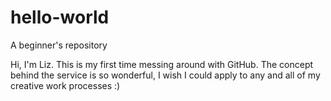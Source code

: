 # hello-world
A beginner's repository

Hi, I'm Liz. This is my first time messing around with GitHub. The concept behind the service is so wonderful, I wish I could
apply to any and all of my creative work processes :)
